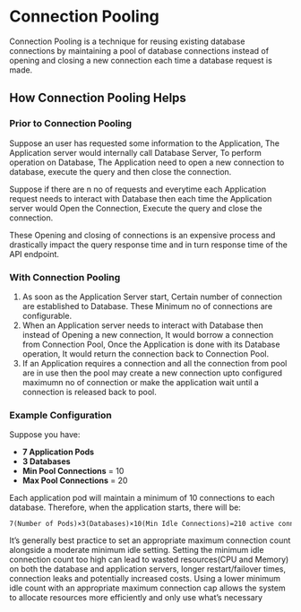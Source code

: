 # Connection Pooling

Connection Pooling is a technique for reusing existing database connections by maintaining a pool of database connections instead of opening and closing a new connection each time a database request is made.

## How Connection Pooling Helps

### Prior to Connection Pooling

Suppose an user has requested some information to the Application, The Application server would internally call Database Server, To perform operation on Database, The Application need to open a new connection to database, execute the query and then close the connection.

Suppose if there are n no of requests and everytime each Application request needs to interact with Database then each time the Application server would Open the Connection, Execute the query and close the connection.

These Opening and closing of connections is an expensive process and drastically impact the query response time and in turn response time of the API endpoint.

### With Connection Pooling

1. As soon as the Application Server start, Certain number of connection are established to Database. These Minimum no of connections are configurable.
2. When an Application server needs to interact with Database then instead of Opening a new connection, It would borrow a connection from Connection Pool, Once the Application is done with its Database operation, It would return the connection back to Connection Pool.
3. If an Application requires a connection and all the connection from pool are in use then the pool may create a new connection upto configured maximumn no of connection or make the application wait until a connection is released back to pool. 

### Example Configuration

Suppose you have:

- **7 Application Pods**
- **3 Databases**
- **Min Pool Connections** = 10
- **Max Pool Connections** = 20

Each application pod will maintain a minimum of 10 connections to each database. Therefore, when the application starts, there will be:

```
7(Number of Pods)×3(Databases)×10(Min Idle Connections)=210 active connections
```


 It’s generally best practice to set an appropriate maximum connection count alongside a moderate minimum idle setting. Setting the minimum idle connection count too high can lead to wasted resources(CPU and Memory) on both the database and application servers, longer restart/failover times, connection leaks and potentially increased costs. Using a lower minimum idle count with an appropriate maximum connection cap allows the system to allocate resources more efficiently and only use what’s necessary
